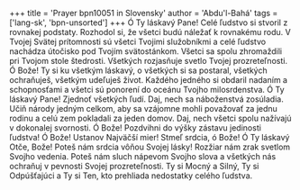 +++
title = 'Prayer bpn10051 in Slovensky'
author = 'Abdu'l-Bahá'
tags = ['lang-sk', 'bpn-unsorted']
+++
Ó Ty láskavý Pane! Celé ľudstvo si stvoril z rovnakej podstaty. Rozhodol si, že všetci budú náležať k rovnakému rodu. V Tvojej Svätej prítomnosti sú všetci Tvojimi služobníkmi a celé ľudstvo nachádza útočisko pod Tvojím svätostánkom. Všetci sa spolu zhromaždili pri Tvojom stole štedrosti. Všetkých rozjasňuje svetlo Tvojej prozreteľnosti.
Ó Bože! Ty si ku všetkým láskavý, o všetkých si sa postaral, všetkých ochraňuješ, všetkým udeľuješ život. Každého jedného si obdaril nadaním a schopnosťami a všetci sú ponorení do oceánu Tvojho milosrdenstva.
Ó Ty láskavý Pane! Zjednoť všetkých ľudí. Daj, nech sa náboženstvá zosúladia. Učiň národy jedným celkom, aby sa vzájomne mohli považovať za jednu rodinu a celú zem pokladali za jeden domov. Daj, nech všetci spolu nažívajú v dokonalej svornosti.
Ó Bože! Pozdvihni do výšky zástavu jedinosti ľudstva!
Ó Bože! Ustanov Najväčší mier!
Stmeľ srdcia, ó Bože!
Ó Ty láskavý Otče, Bože! Poteš nám srdcia vôňou Svojej lásky! Rozžiar nám zrak svetlom Svojho vedenia. Poteš nám sluch nápevom Svojho slova a všetkých nás ochraňuj v pevnosti Svojej prozreteľnosti.
Ty si Mocný a Silný, Ty si Odpúšťajúci a Ty si Ten, kto prehliada nedostatky celého ľudstva.
